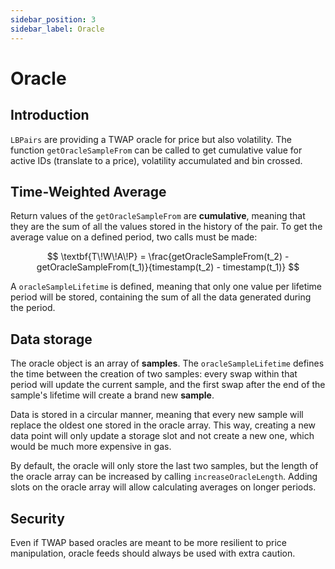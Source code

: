```yaml
---
sidebar_position: 3
sidebar_label: Oracle
---
```


# Oracle

## Introduction

`LBPairs` are providing a TWAP oracle for price but also volatility. The function `getOracleSampleFrom` can be called to get cumulative value for active IDs (translate to a price), volatility accumulated and bin crossed.

## Time-Weighted Average

Return values of the `getOracleSampleFrom` are **cumulative**, meaning that they are the sum of all the values stored in the history of the pair. To get the average value on a defined period, two calls must be made:

$$ 
\textbf{T\!W\!A\!P}  = \frac{getOracleSampleFrom(t_2) - getOracleSampleFrom(t_1)}{timestamp(t_2) - timestamp(t_1)}
$$

A `oracleSampleLifetime` is defined, meaning that only one value per lifetime period will be stored, containing the sum of all the data generated during the period.

## Data storage

The oracle object is an array of **samples**. The `oracleSampleLifetime` defines the time between the creation of two samples: every swap within that period will update the current sample, and the first swap after the end of the sample's lifetime will create a brand new **sample**.

Data is stored in a circular manner, meaning that every new sample will replace the oldest one stored in the oracle array. This way, creating a new data point will only update a storage slot and not create a new one, which would be much more expensive in gas.

By default, the oracle will only store the last two samples, but the length of the oracle array can be increased by calling `increaseOracleLength`. Adding slots on the oracle array will allow calculating averages on longer periods.

## Security

Even if TWAP based oracles are meant to be more resilient to price manipulation, oracle feeds should always be used with extra caution.
